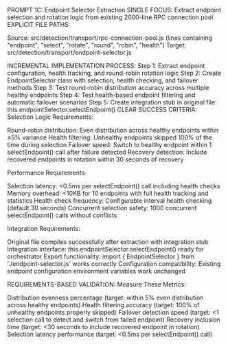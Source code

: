PROMPT 1C: Endpoint Selector Extraction
SINGLE FOCUS: Extract endpoint selection and rotation logic from existing 2000-line RPC connection pool
EXPLICIT FILE PATHS:

Source: src/detection/transport/rpc-connection-pool.js (lines containing "endpoint", "select", "rotate", "round", "robin", "health")
Target: src/detection/transport/endpoint-selector.js

INCREMENTAL IMPLEMENTATION PROCESS:
Step 1: Extract endpoint configuration, health tracking, and round-robin rotation logic
Step 2: Create EndpointSelector class with selection, health checking, and failover methods
Step 3: Test round-robin distribution accuracy across multiple healthy endpoints
Step 4: Test health-based endpoint filtering and automatic failover scenarios
Step 5: Create integration stub in original file: this.endpointSelector.selectEndpoint()
CLEAR SUCCESS CRITERIA:
Selection Logic Requirements:

Round-robin distribution: Even distribution across healthy endpoints within ±5% variance
Health filtering: Unhealthy endpoints skipped 100% of the time during selection
Failover speed: Switch to healthy endpoint within 1 selectEndpoint() call after failure detected
Recovery detection: Include recovered endpoints in rotation within 30 seconds of recovery

Performance Requirements:

Selection latency: <0.5ms per selectEndpoint() call including health checks
Memory overhead: <10KB for 10 endpoints with full health tracking and statistics
Health check frequency: Configurable interval health checking (default 30 seconds)
Concurrent selection safety: 1000 concurrent selectEndpoint() calls without conflicts

Integration Requirements:

Original file compiles successfully after extraction with integration stub
Integration interface: this.endpointSelector.selectEndpoint() ready for orchestrator
Export functionality: import { EndpointSelector } from './endpoint-selector.js' works correctly
Configuration compatibility: Existing endpoint configuration environment variables work unchanged

REQUIREMENTS-BASED VALIDATION:
Measure These Metrics:

Distribution evenness percentage (target: within 5% even distribution across healthy endpoints)
Health filtering accuracy (target: 100% of unhealthy endpoints properly skipped)
Failover detection speed (target: <1 selection call to detect and switch from failed endpoint)
Recovery inclusion time (target: <30 seconds to include recovered endpoint in rotation)
Selection latency performance (target: <0.5ms per selectEndpoint() call)